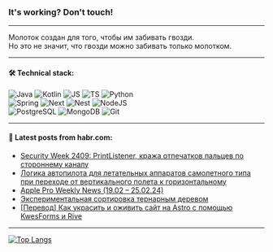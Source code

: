 ### It's working? Don't touch!

---
Молоток создан для того, чтобы им забивать гвозди. <br>
Но это не значит, что гвозди можно забивать только молотком.

---

#### 🛠️ Technical stack:

![Java](https://img.shields.io/badge/Java-informational?logo=Oracle&style=flat&logoColor=white&color=FF4500)
![Kotlin](https://img.shields.io/badge/Kotlin-informational?logo=Kotlin&style=flat&logoColor=white&color=774D97)
![JS](https://img.shields.io/badge/JS-informational?logo=javaScript&style=flat&logoColor=black&color=F7Df1E)
![TS](https://img.shields.io/badge/TypeScript-informational?logo=typeScript&style=flat&logoColor=black&color=017acc)
![Python](https://img.shields.io/badge/Python-informational?logo=Python&style=flat&logoColor=black&color=ffdd54) <br>
![Spring](https://img.shields.io/badge/SpringBoot-informational?logo=SpringBoot&style=flat&logoColor=white&color=6DB33F) 
![Next](https://img.shields.io/badge/Next.js-informational?logo=Next.js&style=flat&logoColor=white&color=3671a1)
![Nest](https://img.shields.io/badge/NestJS-informational?logo=NestJS&style=flat&logoColor=white&color=E0234E)
![NodeJS](https://img.shields.io/badge/NodeJS-informational?logo=node.js&style=flat&logoColor=white&color=70A760) <br>
![PostgreSQL](https://img.shields.io/badge/PostgreSQL-informational?logo=PostgreSQL&style=flat&logoColor=white&color=DAA520)
![MongoDB](https://img.shields.io/badge/MongoDB-informational?logo=MongoDB&style=flat&logoColor=white&color=870000)
![Git](https://img.shields.io/badge/Git-informational?logo=git&style=flat&logoColor=white&color=f74e28)

___

#### 💬 Latest posts from habr.com:

<!-- BLOG-POST-LIST:START -->
- [Security Week 2409: PrintListener, кража отпечатков пальцев по стороннему каналу](https://habr.com/ru/companies/kaspersky/articles/796315/?utm_source=habrahabr&utm_medium=rss&utm_campaign=796315)
- [Логика автопилота для летательных аппаратов самолетного типа при переходе от вертикального полета к горизонтальному](https://habr.com/ru/articles/796423/?utm_source=habrahabr&utm_medium=rss&utm_campaign=796423)
- [Apple Pro Weekly News &lpar;19.02 – 25.02.24&rpar;](https://habr.com/ru/articles/796419/?utm_source=habrahabr&utm_medium=rss&utm_campaign=796419)
- [Экспериментальная сортировка тернарным деревом](https://habr.com/ru/articles/796405/?utm_source=habrahabr&utm_medium=rss&utm_campaign=796405)
- [[Перевод] Как украсить и оживить сайт на Astro с помощью KwesForms и Rive](https://habr.com/ru/companies/otus/articles/796385/?utm_source=habrahabr&utm_medium=rss&utm_campaign=796385)
<!-- BLOG-POST-LIST:END -->

---
[![Top Langs](https://github-readme-stats-git-master-advtsetting-gmailcom.vercel.app/api/top-langs/?username=zloylis&langs_count=10&hide_title=false&title_color=e6edf3&size_weight=0.5&count_weight=0.5&layout=compact&hide_border=true&theme=dracula)](https://github.com/zloylis)

<!-- ![GitHub stats](https://github-readme-stats-git-master-advtsetting-gmailcom.vercel.app/api?username=zloylis&show_icons=true&hide_border=true&theme=dracula&hide_title=true&include_all_commits=true&count_private=true&hide=contribs&hide_rank=true) -->
